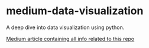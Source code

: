 # medium-data-visualization
A deep dive into data visualization using python.

[Medium article containing all info related to this repo](https://medium.com/@jkjayakrishnan5/plot-with-pandas-a-deep-dive-into-data-visualization-using-python-6d7416501394)
